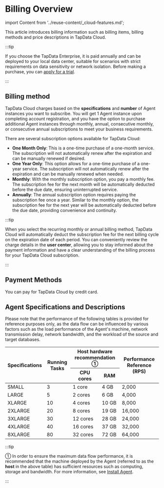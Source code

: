 # Billing Overview
import Content from '../reuse-content/_cloud-features.md';

<Content />

This article introduces billing information such as billing items, billing methods and price descriptions in TapData Cloud.

:::tip

If you choose the TapData Enterprise, it is paid annually and can be deployed to your local data center, suitable for scenarios with strict requirements on data sensitivity or network isolation. Before making a purchase, you can [apply for a trial](https://tapdata.net/tapdata-on-prem/demo.html).

:::

## Billing method

TapData Cloud charges based on the **specifications** and **number** of Agent instances you want to subscribe. You will get 1 Agent instance upon completing account registration, and you have the option to purchase additional Agent instances through monthly, annual, consecutive monthly, or consecutive annual subscriptions to meet your business requirements.

There are several subscription options available for TapData Cloud:

- **One Month Only**: This is a one-time purchase of a one-month service. The subscription will not automatically renew after the expiration and can be manually renewed if desired.
- **One Year Only**: This option allows for a one-time purchase of a one-year service. The subscription will not automatically renew after the expiration and can be manually renewed when needed.
- **Monthly**: With the monthly subscription option, you pay a monthly fee. The subscription fee for the next month will be automatically deducted before the due date, ensuring uninterrupted service.
- **Annually**: The annual subscription option requires paying the subscription fee once a year. Similar to the monthly option, the subscription fee for the next year will be automatically deducted before the due date, providing convenience and continuity.

:::tip

When you select the recurring monthly or annual billing method, TapData Cloud will automatically deduct the subscription fee for the next billing cycle on the expiration date of each period. You can conveniently review the charge details in the **user center**, allowing you to stay informed about the payment information and have a clear understanding of the billing process for your TapData Cloud subscription.

:::

## Payment Methods

You can pay for TapData Cloud by credit card.



## <span id="spec">Agent Specifications and Descriptions</span>

Please note that the performance of the following tables is provided for reference purposes only, as the data flow can be influenced by various factors such as the load performance of the Agent's machine, network transmission delay, network bandwidth, and the workload of the source and target databases.

<table>
<thead>
  <tr>
    <th rowspan="2">Specifications</th>
    <th rowspan="2">Running Tasks</th>
    <th colspan="2">Host hardware recommendation ①</th>
    <th rowspan="2">Performance Reference (RPS) </th>
  </tr>
  <tr>
    <th>CPU cores</th>
    <th>RAM</th>
  </tr>
</thead>
<tbody>
  <tr>
    <td>SMALL</td>
    <td>3</td>
    <td>1 core</td>
    <td>4 GB</td>
    <td>2,000</td>
  </tr>
  <tr>
    <td>LARGE</td>
    <td>5</td>
    <td>2 cores</td>
    <td>6 GB</td>
    <td>4,000</td>
  </tr>
  <tr>
    <td>XLARGE</td>
    <td>10</td>
    <td>4 cores</td>
    <td>10 GB</td>
    <td>8,000</td>
  </tr>
  <tr>
    <td>2XLARGE</td>
    <td>20</td>
    <td>8 cores</td>
    <td>19 GB</td>
    <td>16,000</td>
  </tr>
  <tr>
    <td>3XLARGE</td>
    <td>30</td>
    <td>12 cores</td>
    <td>28 GB</td>
    <td>24,000</td>
  </tr>
  <tr>
    <td>4XLARGE</td>
    <td>40</td>
    <td>16 cores</td>
    <td>37 GB</td>
    <td>32,000</td>
  </tr>
  <tr>
    <td>8XLARGE</td>
    <td>80</td>
    <td>32 cores</td>
    <td>72 GB</td>
    <td>64,000</td>
  </tr>
</tbody>
</table>




:::tip

① In order to ensure the maximum data flow performance, it is recommended that the machine deployed by the Agent (referred to as the **host** in the above table) has sufficient resources such as computing, storage and bandwidth. For more information, see [Install Agent](../quick-start/install/install-tapdata-agent.md).

:::

